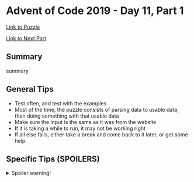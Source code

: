 # Advent of Code 2019 - Day 11, Part 1

[Link to Puzzle](https://adventofcode.com/2019/day/11)

[Link to Next Part](https://github.com/CodingAP/unofficial-aoc-syllabus/blob/main/years/2019/day11/part2.md)

## Summary
summary

## General Tips
- Test often, and test with the examples
- Most of the time, the puzzle consists of parsing data to usable data, then doing something with that usable data
- Make sure the input is the same as it was from the website
- If it is taking a while to run, it may not be working right
- If all else fails, either take a break and come back to it later, or get some help.

## Specific Tips (SPOILERS)
<details> <summary>Spoiler warning!</summary>

specific tips

</details>